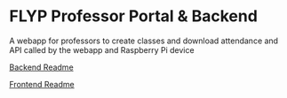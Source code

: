 # FLYP Professor Portal & Backend
A webapp for professors to create classes and download attendance and API called by the webapp and Raspberry Pi device

[Backend Readme](backend/README.md)

[Frontend Readme](frontend/README.md)
